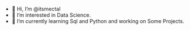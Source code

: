 - 👋 Hi, I’m @itsmectal
- 👀 I’m interested in Data Science.
- 🌱 I’m currently learning Sql and Python and working on Some Projects.


<!---
itsmectal/itsmectal is a ✨ special ✨ repository because its `README.md` (this file) appears on your GitHub profile.
You can click the Preview link to take a look at your changes.
--->

